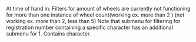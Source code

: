 At time of hand in: Filters for amount of wheels are currently not functioning for more than one instance of wheel count(working ex. more than 2 ) (not working ex. more than 2, less than 5)
Note that submenu for filtering for registration number containing a specific character has an additional submenu for 1. Contains character.
